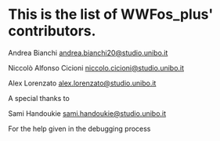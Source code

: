 # This is the list of WWFos_plus' contributors.

Andrea Bianchi <andrea.bianchi20@studio.unibo.it>

Niccolò Alfonso Cicioni <niccolo.cicioni@studio.unibo.it>

Alex Lorenzato <alex.lorenzato@studio.unibo.it>

A special thanks to

Sami Handoukie <sami.handoukie@studio.unibo.it>

For the help given in the debugging process
